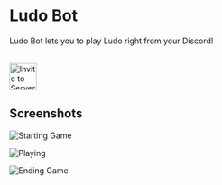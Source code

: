 # Ludo Bot

Ludo Bot lets you to play Ludo right from your Discord!

<br>


<a href="https://discord.com/api/oauth2/authorize?client_id=973641411020865587&permissions=8&scope=bot%20applications.commands">
<img alt="Invite to Server" src="https://ludobot.arnv.xyz/invite.svg" height="48px" />
</a>

## Screenshots

![Starting Game](https://user-images.githubusercontent.com/72879799/169698349-bb89e2e4-7a74-418d-95db-507dc6f1e169.png)

![Playing](https://user-images.githubusercontent.com/72879799/169698358-1e5260a7-9960-4371-b252-495b813d2e6c.png)

![Ending Game](https://user-images.githubusercontent.com/72879799/169698368-a079f43f-d8c1-47f6-994f-f472e57db78c.png)
